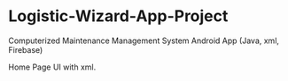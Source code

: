 # Logistic-Wizard-App-Project
Computerized Maintenance Management System Android App (Java, xml, Firebase)

Home Page UI with xml. 
